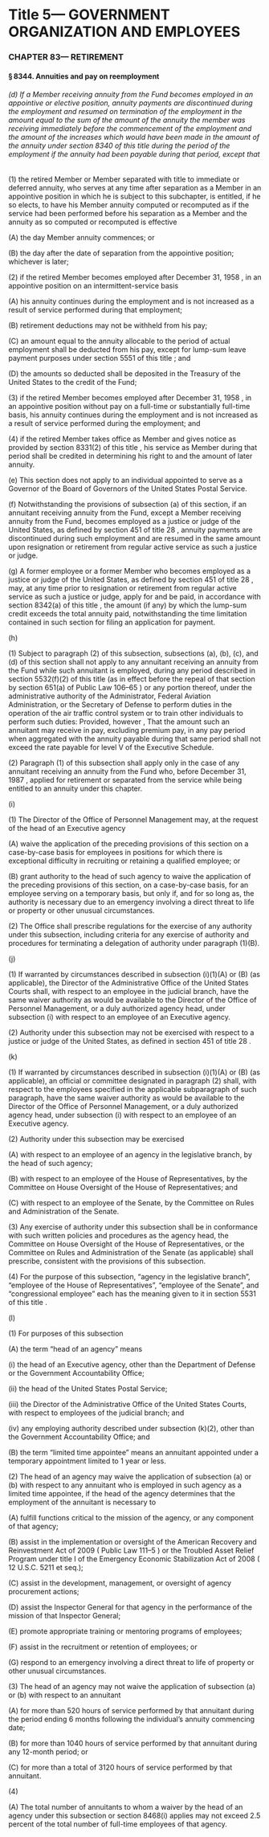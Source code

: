 
# Title 5— GOVERNMENT ORGANIZATION AND EMPLOYEES
### CHAPTER 83— RETIREMENT
#### § 8344. Annuities and pay on reemployment
###### (d) If a Member receiving annuity from the Fund becomes employed in an appointive or elective position, annuity payments are discontinued during the employment and resumed on termination of the employment in the amount equal to the sum of the amount of the annuity the member was receiving immediately before the commencement of the employment and the amount of the increases which would have been made in the amount of the annuity under section 8340 of this title during the period of the employment if the annuity had been payable during that period, except that

(1) the retired Member or Member separated with title to immediate or deferred annuity, who serves at any time after separation as a Member in an appointive position in which he is subject to this subchapter, is entitled, if he so elects, to have his Member annuity computed or recomputed as if the service had been performed before his separation as a Member and the annuity as so computed or recomputed is effective

(A) the day Member annuity commences; or

(B) the day after the date of separation from the appointive position; whichever is later;

(2) if the retired Member becomes employed after December 31, 1958 , in an appointive position on an intermittent-service basis

(A) his annuity continues during the employment and is not increased as a result of service performed during that employment;

(B) retirement deductions may not be withheld from his pay;

(C) an amount equal to the annuity allocable to the period of actual employment shall be deducted from his pay, except for lump-sum leave payment purposes under section 5551 of this title ; and

(D) the amounts so deducted shall be deposited in the Treasury of the United States to the credit of the Fund;

(3) if the retired Member becomes employed after December 31, 1958 , in an appointive position without pay on a full-time or substantially full-time basis, his annuity continues during the employment and is not increased as a result of service performed during the employment; and

(4) if the retired Member takes office as Member and gives notice as provided by section 8331(2) of this title , his service as Member during that period shall be credited in determining his right to and the amount of later annuity.

(e) This section does not apply to an individual appointed to serve as a Governor of the Board of Governors of the United States Postal Service.

(f) Notwithstanding the provisions of subsection (a) of this section, if an annuitant receiving annuity from the Fund, except a Member receiving annuity from the Fund, becomes employed as a justice or judge of the United States, as defined by section 451 of title 28 , annuity payments are discontinued during such employment and are resumed in the same amount upon resignation or retirement from regular active service as such a justice or judge.

(g) A former employee or a former Member who becomes employed as a justice or judge of the United States, as defined by section 451 of title 28 , may, at any time prior to resignation or retirement from regular active service as such a justice or judge, apply for and be paid, in accordance with section 8342(a) of this title , the amount (if any) by which the lump-sum credit exceeds the total annuity paid, notwithstanding the time limitation contained in such section for filing an application for payment.

(h)

(1) Subject to paragraph (2) of this subsection, subsections (a), (b), (c), and (d) of this section shall not apply to any annuitant receiving an annuity from the Fund while such annuitant is employed, during any period described in section 5532(f)(2) of this title (as in effect before the repeal of that section by section 651(a) of Public Law 106–65 ) or any portion thereof, under the administrative authority of the Administrator, Federal Aviation Administration, or the Secretary of Defense to perform duties in the operation of the air traffic control system or to train other individuals to perform such duties: Provided, however , That the amount such an annuitant may receive in pay, excluding premium pay, in any pay period when aggregated with the annuity payable during that same period shall not exceed the rate payable for level V of the Executive Schedule.

(2) Paragraph (1) of this subsection shall apply only in the case of any annuitant receiving an annuity from the Fund who, before December 31, 1987 , applied for retirement or separated from the service while being entitled to an annuity under this chapter.

(i)

(1) The Director of the Office of Personnel Management may, at the request of the head of an Executive agency

(A) waive the application of the preceding provisions of this section on a case-by-case basis for employees in positions for which there is exceptional difficulty in recruiting or retaining a qualified employee; or

(B) grant authority to the head of such agency to waive the application of the preceding provisions of this section, on a case-by-case basis, for an employee serving on a temporary basis, but only if, and for so long as, the authority is necessary due to an emergency involving a direct threat to life or property or other unusual circumstances.

(2) The Office shall prescribe regulations for the exercise of any authority under this subsection, including criteria for any exercise of authority and procedures for terminating a delegation of authority under paragraph (1)(B).

(j)

(1) If warranted by circumstances described in subsection (i)(1)(A) or (B) (as applicable), the Director of the Administrative Office of the United States Courts shall, with respect to an employee in the judicial branch, have the same waiver authority as would be available to the Director of the Office of Personnel Management, or a duly authorized agency head, under subsection (i) with respect to an employee of an Executive agency.

(2) Authority under this subsection may not be exercised with respect to a justice or judge of the United States, as defined in section 451 of title 28 .

(k)

(1) If warranted by circumstances described in subsection (i)(1)(A) or (B) (as applicable), an official or committee designated in paragraph (2) shall, with respect to the employees specified in the applicable subparagraph of such paragraph, have the same waiver authority as would be available to the Director of the Office of Personnel Management, or a duly authorized agency head, under subsection (i) with respect to an employee of an Executive agency.

(2) Authority under this subsection may be exercised

(A) with respect to an employee of an agency in the legislative branch, by the head of such agency;

(B) with respect to an employee of the House of Representatives, by the Committee on House Oversight of the House of Representatives; and

(C) with respect to an employee of the Senate, by the Committee on Rules and Administration of the Senate.

(3) Any exercise of authority under this subsection shall be in conformance with such written policies and procedures as the agency head, the Committee on House Oversight of the House of Representatives, or the Committee on Rules and Administration of the Senate (as applicable) shall prescribe, consistent with the provisions of this subsection.

(4) For the purpose of this subsection, “agency in the legislative branch”, “employee of the House of Representatives”, “employee of the Senate”, and “congressional employee” each has the meaning given to it in section 5531 of this title .

(l)

(1) For purposes of this subsection

(A) the term “head of an agency” means

(i) the head of an Executive agency, other than the Department of Defense or the Government Accountability Office;

(ii) the head of the United States Postal Service;

(iii) the Director of the Administrative Office of the United States Courts, with respect to employees of the judicial branch; and

(iv) any employing authority described under subsection (k)(2), other than the Government Accountability Office; and

(B) the term “limited time appointee” means an annuitant appointed under a temporary appointment limited to 1 year or less.

(2) The head of an agency may waive the application of subsection (a) or (b) with respect to any annuitant who is employed in such agency as a limited time appointee, if the head of the agency determines that the employment of the annuitant is necessary to

(A) fulfill functions critical to the mission of the agency, or any component of that agency;

(B) assist in the implementation or oversight of the American Recovery and Reinvestment Act of 2009 ( Public Law 111–5 ) or the Troubled Asset Relief Program under title I of the Emergency Economic Stabilization Act of 2008 ( 12 U.S.C. 5211 et seq.);

(C) assist in the development, management, or oversight of agency procurement actions;

(D) assist the Inspector General for that agency in the performance of the mission of that Inspector General;

(E) promote appropriate training or mentoring programs of employees;

(F) assist in the recruitment or retention of employees; or

(G) respond to an emergency involving a direct threat to life of property or other unusual circumstances.

(3) The head of an agency may not waive the application of subsection (a) or (b) with respect to an annuitant

(A) for more than 520 hours of service performed by that annuitant during the period ending 6 months following the individual’s annuity commencing date;

(B) for more than 1040 hours of service performed by that annuitant during any 12-month period; or

(C) for more than a total of 3120 hours of service performed by that annuitant.

(4)

(A) The total number of annuitants to whom a waiver by the head of an agency under this subsection or section 8468(i) applies may not exceed 2.5 percent of the total number of full-time employees of that agency.
